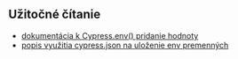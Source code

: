 ## Užitočné čítanie
* [dokumentácia k Cypress.env() pridanie hodnoty](https://docs.cypress.io/api/cypress-api/env.html#Syntax)
* [popis využitia cypress.json na uloženie env premenných](https://docs.cypress.io/guides/guides/environment-variables.html#Setting)